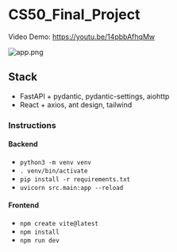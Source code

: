 # CS50_Final_Project
Video Demo: https://youtu.be/14pbbAfhqMw

![app.png](docs/app.png)

## Stack
- FastAPI + pydantic, pydantic-settings, aiohttp
- React + axios, ant design, tailwind


### Instructions
#### Backend
- `python3 -m venv venv`
- `. venv/bin/activate`
- `pip install -r requirements.txt`
- `uvicorn src.main:app --reload`

#### Frontend
- `npm create vite@latest`
- `npm install`
- `npm run dev`
